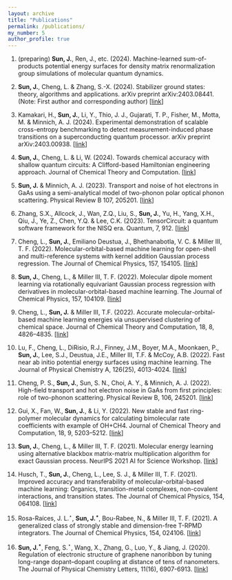 ```yaml
---
layout: archive
title: "Publications"
permalink: /publications/
my_number: 5
author_profile: true
---
```


1. (preparing) **Sun, J.**, Ren, J., etc. (2024). Machine-learned sum-of-products potential energy surfaces for density matrix renormalization group simulations of molecular quantum dynamics.

2. **Sun, J.**, Cheng, L. & Zhang, S.-X. (2024). Stabilizer ground states: theory, algorithms and applications. arXiv preprint arXiv:2403.08441. (Note: First author and corresponding author) [[link](https://arxiv.org/abs/2403.08441)]

3. Kamakari, H., **Sun, J.**, Li, Y., Thio, J. J., Gujarati, T. P., Fisher, M., Motta, M. & Minnich, A. J. (2024). Experimental demonstration of scalable cross-entropy benchmarking to detect measurement-induced phase transitions on a superconducting quantum processor. arXiv preprint arXiv:2403.00938. [[link](https://arxiv.org/abs/2403.00938)]

4. **Sun, J.**, Cheng, L. & Li, W. (2024). Towards chemical accuracy with shallow quantum circuits: A Clifford-based Hamiltonian engineering approach. Journal of Chemical Theory and Computation. [[link](https://pubs.acs.org/doi/10.1021/acs.jctc.3c00886)]

5. **Sun, J.** & Minnich, A. J. (2023). Transport and noise of hot electrons in GaAs using a semi-analytical model of two-phonon polar optical phonon scattering. Physical Review B 107, 205201. [[link](https://journals.aps.org/prb/abstract/10.1103/PhysRevB.107.205201)]

6. Zhang, S.X., Allcock, J., Wan, Z.Q., Liu, S., **Sun, J.**, Yu, H., Yang, X.H., Qiu, J., Ye, Z., Chen, Y.Q. & Lee, C.K. (2023). TensorCircuit: a quantum software framework for the NISQ era. Quantum, 7, 912. [[link](https://quantum-journal.org/papers/q-2023-02-02-912/)]

7. Cheng, L., **Sun, J.**, Emiliano Deustua, J., Bhethanabotla, V. C. & Miller III, T. F. (2022). Molecular-orbital-based machine learning for open-shell and multi-reference systems with kernel addition Gaussian process regression. The Journal of Chemical Physics, 157, 154105. [[link](https://aip.scitation.org/doi/10.1063/5.0110886)]

8. **Sun, J.**, Cheng, L., & Miller III, T. F. (2022). Molecular dipole moment learning via rotationally equivariant Gaussian process regression with derivatives in molecular-orbital-based machine learning. The Journal of Chemical Physics, 157, 104109. [[link](https://aip.scitation.org/doi/10.1063/5.0101280)]

9. Cheng, L., **Sun, J.** & Miller III, T.F. (2022). Accurate molecular-orbital-based machine learning energies via unsupervised clustering of chemical space. Journal of Chemical Theory and Computation, 18, 8, 4826–4835. [[link](https://arxiv.org/abs/2204.09831)]

10. Lu, F., Cheng, L., DiRisio, R.J., Finney, J.M., Boyer, M.A., Moonkaen, P., **Sun, J.**, Lee, S.J., Deustua, J.E., Miller III, T.F. & McCoy, A.B. (2022). Fast near ab initio potential energy surfaces using machine learning. The Journal of Physical Chemistry A, 126(25), 4013-4024. [[link](https://pubs.acs.org/doi/10.1021/acs.jpca.2c02243)]

11. Cheng, P. S., **Sun, J.**, Sun, S. N., Choi, A. Y., & Minnich, A. J. (2022). High-field transport and hot electron noise in GaAs from first principles: role of two-phonon scattering. Physical Review B, 106, 245201. [[link](https://journals.aps.org/prb/abstract/10.1103/PhysRevB.106.245201)]

12. Gui, X., Fan, W., **Sun, J.**, & Li, Y. (2022). New stable and fast ring-polymer molecular dynamics for calculating bimolecular rate coefficients with example of OH+CH4. Journal of Chemical Theory and Computation, 18, 9, 5203–5212. [[link](https://pubs.acs.org/doi/10.1021/acs.jctc.2c00522)]

13. **Sun, J.**, Cheng, L., & Miller III, T. F. (2021). Molecular energy learning using alternative blackbox matrix-matrix multiplication algorithm for exact Gaussian process. NeurIPS 2021 AI for Science Workshop. [[link](https://openreview.net/forum?id=lyJ9BRKUzms)]

14. Husch, T., **Sun, J.**, Cheng, L., Lee, S. J., & Miller III, T. F. (2021). Improved accuracy and transferability of molecular-orbital-based machine learning: Organics, transition-metal complexes, non-covalent interactions, and transition states. The Journal of Chemical Physics, 154, 064108. [[link](https://aip.scitation.org/doi/pdf/10.1063/5.0032362)]

15. Rosa-Raíces, J. L.$^{\star}$, **Sun, J.$^{\star}$**, Bou-Rabee, N., & Miller III, T. F. (2021). A generalized class of strongly stable and dimension-free T-RPMD integrators. The Journal of Chemical Physics, 154, 024106. [[link](https://aip.scitation.org/doi/pdf/10.1063/5.0036954)]

16. **Sun, J.$^{\star}$**, Feng, S.$^{\star}$, Wang, X., Zhang, G., Luo, Y., & Jiang, J. (2020). Regulation of electronic structure of graphene nanoribbon by tuning long-range dopant–dopant coupling at distance of tens of nanometers. The Journal of Physical Chemistry Letters, 11(16), 6907-6913. [[link](https://arxiv.org/pdf/2109.09817.pdf)]
